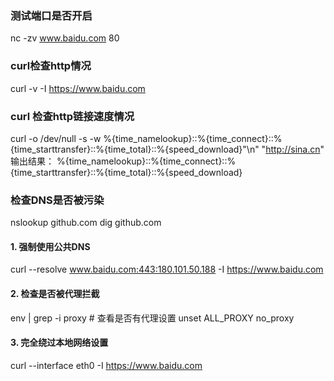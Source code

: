 ### 测试端口是否开启
nc -zv www.baidu.com 80

### curl检查http情况
curl -v -I https://www.baidu.com

### curl 检查http链接速度情况
curl -o /dev/null -s -w %{time_namelookup}::%{time_connect}::%{time_starttransfer}::%{time_total}::%{speed_download}"\n" "http://sina.cn"
输出结果：
%{time_namelookup}::%{time_connect}::%{time_starttransfer}::%{time_total}::%{speed_download}



### 检查DNS是否被污染
nslookup github.com
dig github.com

#### 1. 强制使用公共DNS
curl --resolve www.baidu.com:443:180.101.50.188 -I https://www.baidu.com

#### 2. 检查是否被代理拦截
env | grep -i proxy  # 查看是否有代理设置
unset ALL_PROXY no_proxy

#### 3. 完全绕过本地网络设置
curl --interface eth0 -I https://www.baidu.com